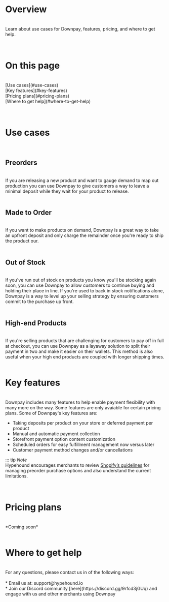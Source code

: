 # Overview
<br/>
Learn about use cases for Downpay, features, pricing, and where to get help.<br/>
<br/>
<br/>

# On this page
<br/>
[Use cases](#use-cases)<br/>
[Key features](#key-features)<br/>
[Pricing plans](#pricing-plans)<br/>
[Where to get help](#where-to-get-help)<br/>
<br/>
<br/>

# Use cases
<br/>

## Preorders
<br/>
If you are releasing a new product and want to gauge demand to map out production you can use Downpay to give customers a way to leave a minimal deposit while they wait for your product to release.
<br/>
<br/>

## Made to Order
<br/>
If you want to make products on demand, Downpay is a great way to take an upfront deposit and only charge the remainder once you're ready to ship the product our.
<br/>
<br/>

## Out of Stock
<br/>
If you've run out of stock on products you know you'll be stocking again soon, you can use Downpay to allow customers to continue buying and holding their place in line. If you're used to back in stock notifications alone, Downpay is a way to level up your selling strategy by ensuring customers commit to the purchase up front. 
<br/>
<br/>

## High-end Products
<br/>
If you're selling products that are challenging for customers to pay off in full at checkout, you can use Downpay as a layaway solution to split their payment in two and make it easier on their wallets. This method is also useful when your high end products are coupled with longer shipping times.
<br/>
<br/>

# Key features
<br/>
Downpay includes many features to help enable payment flexibility with many more on the way. Some features are only avaiable for certain pricing plans.
Some of Downpay's key features are:

* Taking deposits per product on your store or deferred payment per product
* Manual and automatic payment collection
* Storefront payment option content customization 
* Scheduled orders for easy fulfillment management now versus later
* Customer payment method changes and/or cancellations

::: tip *Note*
<br/>
Hypehound encourages merchants to review [Shopify’s guidelines](https://help.shopify.com/en/manual/products/purchase-options/pre-orders) for managing preorder purchase options and also understand the current limitations.  
<br/>
<br/>


# Pricing plans
<br/>
*Coming soon*<br/>
<br/>

# Where to get help
<br/>
For any questions, please contact us in of the following ways:<br/>
<br/>
* Email us at: support@hypehound.io <br/>
* Join our Discord community [here](https://discord.gg/9rfcd3jGUq) and engage with us and other merchants using Downpay <br/>

